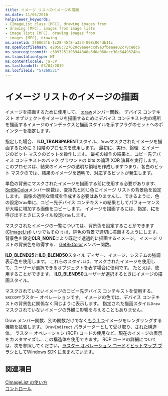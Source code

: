 ```yaml
---
title: イメージ リストのイメージの描画
ms.date: 11/04/2016
helpviewer_keywords:
- CImageList class [MFC], drawing images from
- drawing [MFC], images from image lists
- image lists [MFC], drawing images from
- images [MFC], drawing
ms.assetid: 2f6063fb-1c28-45f8-a333-008c064db11c
ms.openlocfilehash: e2058c727620c9aae4ccd9a3fbeaae02c78ce8c6
ms.sourcegitcommit: c3093251193944840e3d0a068ecc30e6449624ba
ms.translationtype: MT
ms.contentlocale: ja-JP
ms.lasthandoff: 03/04/2019
ms.locfileid: "57260531"
---
```

# <a name="drawing-images-from-an-image-list"></a>イメージ リストのイメージの描画

イメージを描画するために使用して、 [:draw](../mfc/reference/cimagelist-class.md#draw)メンバー関数。 デバイス コンテキスト オブジェクトをイメージを描画するためにデバイス コンテキスト内の場所を描画するイメージのインデックスと描画スタイルを示すフラグのセットへのポインターを指定します。

指定した場合、 **ILD_TRANSPARENT**スタイル、`Draw`マスクされたイメージを描画するために 2 段階のプロセスを使用します。 最初に、実行、論理- とイメージのビット マスクのビットを操作します。 最初の操作の結果と、コピー先デバイス コンテキストのバック グラウンドの bits の論理 XOR 演算を実行します。 このプロセスは、結果のイメージの透明な領域を作成しますつまり、各白のビット マスクのでは、結果のイメージを透明で、対応するビットが発生します。

単色の背景にマスクされたイメージを描画する前に使用する必要があります、 [SetBkColor](../mfc/reference/cimagelist-class.md#setbkcolor)メンバー関数は、変換先と同じ色にイメージ リストの背景色を設定します。 画像の透明な領域を作成する必要はありませんし、できるように、色の設定`Draw`単に、コピー先デバイス コンテキストの結果としてパフォーマンスが大幅に増加する画像をコピーします。 イメージを描画するには、指定、**に**を呼び出すときにスタイル設定`Draw`します。

マスクされたイメージの一覧については、背景色を設定することができます ([CImageList](../mfc/reference/cimagelist-class.md)) いつでもその it は、純色の背景で適切に描画するようにします。 背景色を設定**CLR_NONE**により既定で透過的に描画するイメージ。 イメージ リストの背景色を取得する、 [GetBkColor](../mfc/reference/cimagelist-class.md#getbkcolor)メンバー関数。

**ILD_BLEND25**と**ILD_BLEND50**スタイル ディザー、イメージ、システムの強調表示色を使用します。 これらのスタイルは、マスクされたイメージを使用して、ユーザーが選択できるオブジェクトを表す場合に便利です。 たとえば、使用することができます、 **ILD_BLEND50**ユーザーが選択するときにイメージの描画スタイル。

マスクされていないイメージのコピー先デバイス コンテキストを使用する、`SRCCOPY`ラスター オペレーションです。 イメージの色では、デバイス コンテキストの背景色に関係なく同じように表示します。 指定された描画スタイル`Draw`マスクされていないイメージの外観に影響を与えることもありません。

Draw メンバー関数、別の関数だけでなく[もう 1 つ](../mfc/reference/cimagelist-class.md#drawindirect)イメージをレンダリングする機能を拡張します。 `DrawIndirect` パラメーターとして受け取り、[された](/windows/desktop/api/commctrl/ns-commctrl-_imagelistdrawparams)構造体。 ラスター オペレーション (ROP) コードの使用など、現在のイメージの表示をカスタマイズし、この構造体を使用できます。 ROP コードの詳細については、次を参照してください。[ラスター オペレーション コード](/windows/desktop/gdi/raster-operation-codes)と[ビットマップ ブラシとして](/windows/desktop/gdi/bitmaps-as-brushes)Windows SDK に含まれています。

## <a name="see-also"></a>関連項目

[CImageList の使い方](../mfc/using-cimagelist.md)<br/>
[コントロール](../mfc/controls-mfc.md)
